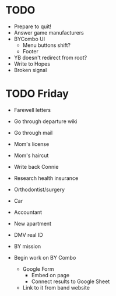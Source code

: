 # TODO
* Prepare to quit!
* Answer game manufacturers
* BYCombo UI
    * Menu buttons shift?
    * Footer
* YB doesn't redirect from root?
* Write to Hopes
* Broken signal

# TODO Friday
* Farewell letters
* Go through departure wiki
* Go through mail
* Mom's license
* Mom's haircut
* Write back Connie
* Research health insurance

* Orthodontist/surgery
* Car
* Accountant
* New apartment
* DMV real ID
* BY mission

* Begin work on BY Combo
    * Google Form
        * Embed on page
        * Connect results to Google Sheet
    * Link to it from band website